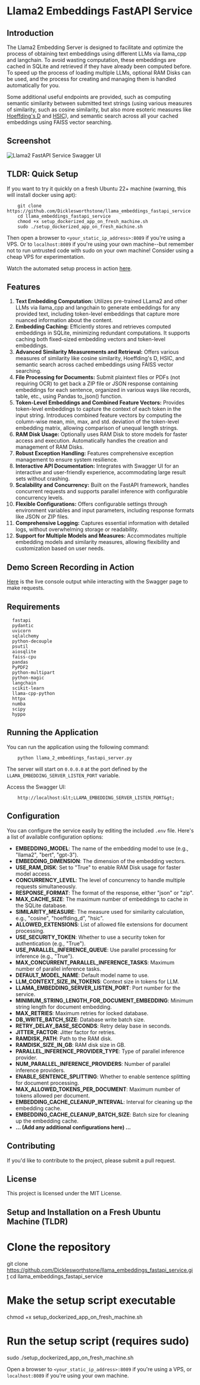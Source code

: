 # Llama2 Embeddings FastAPI Service

## Introduction

The Llama2 Embedding Server is designed to facilitate and optimize the process of obtaining text embeddings using different LLMs via llama_cpp and langchain.
To avoid wasting computation, these embeddings are cached in SQLite and retrieved if they have already been computed before.
To speed up the process of loading multiple LLMs, optional RAM Disks can be used, and the process for creating and managing them is handled automatically for you.


Some additional useful endpoints are provided, such as computing semantic similarity between submitted text strings (using various measures of similarity,
such as cosine similarity, but also more esoteric measures like <a href="https://blogs.sas.com/content/iml/2021/05/03/examples-hoeffding-d.html">Hoeffding's D</a> and
<a href="https://www.sciencedirect.com/science/article/abs/pii/S0950705121008297">HSIC</a>), and semantic search across all your cached embeddings using FAISS vector searching.


## Screenshot
<img src="https://github.com/Dicklesworthstone/llama_embeddings_fastapi_service/raw/main/Llama2-FastAPI-Service-%20Swagger%20Screenshot.png" alt="Llama2 FastAPI Service Swagger UI">

## TLDR: Quick Setup
 
If you want to try it quickly on a fresh Ubuntu 22+ machine (warning, this will install docker using apt):

        git clone https://github.com/Dicklesworthstone/llama_embeddings_fastapi_service
        cd llama_embeddings_fastapi_service
        chmod +x setup_dockerized_app_on_fresh_machine.sh
        sudo ./setup_dockerized_app_on_fresh_machine.sh
    
Then open a browser to <code>&lt;your_static_ip_address&gt;:8089</code> if you're using a VPS.
Or to <code>localhost:8089</code> if you're using your own machine--but remember not to run untrusted code with sudo on your own machine!
Consider using a cheap VPS for experimentation.

Watch the automated setup process in action <a href="https://asciinema.org/a/601603">here</a>.

## Features

1. <strong>Text Embedding Computation:</strong> Utilizes pre-trained LLama2 and other LLMs via llama_cpp and langchain to generate embeddings for any provided text, including token-level embeddings that capture more nuanced information about the content.
2. <strong>Embedding Caching:</strong> Efficiently stores and retrieves computed embeddings in SQLite, minimizing redundant computations. It supports caching both fixed-sized embedding vectors and token-level embeddings.
3. <strong>Advanced Similarity Measurements and Retrieval:</strong> Offers various measures of similarity like cosine similarity, Hoeffding's D, HSIC, and semantic search across cached embeddings using FAISS vector searching.
4. <strong>File Processing for Documents:</strong> Submit plaintext files or PDFs (not requiring OCR) to get back a ZIP file or JSON response containing embeddings for each sentence, organized in various ways like records, table, etc., using Pandas to_json() function.
5. <strong>Token-Level Embeddings and Combined Feature Vectors:</strong> Provides token-level embeddings to capture the context of each token in the input string. Introduces combined feature vectors by computing the column-wise mean, min, max, and std. deviation of the token-level embedding matrix, allowing comparison of unequal length strings.
6. <strong>RAM Disk Usage:</strong> Optionally uses RAM Disk to store models for faster access and execution. Automatically handles the creation and management of RAM Disks.
7. <strong>Robust Exception Handling:</strong> Features comprehensive exception management to ensure system resilience.
8. <strong>Interactive API Documentation:</strong> Integrates with Swagger UI for an interactive and user-friendly experience, accommodating large result sets without crashing.
9. <strong>Scalability and Concurrency:</strong> Built on the FastAPI framework, handles concurrent requests and supports parallel inference with configurable concurrency levels.
10. <strong>Flexible Configurations:</strong> Offers configurable settings through environment variables and input parameters, including response formats like JSON or ZIP files.
11. <strong>Comprehensive Logging:</strong> Captures essential information with detailed logs, without overwhelming storage or readability.
12. <strong>Support for Multiple Models and Measures:</strong> Accommodates multiple embedding models and similarity measures, allowing flexibility and customization based on user needs.

## Demo Screen Recording in Action
   <a href="https://asciinema.org/a/39dZ8vv9nkcNygasUl35wnBPq">Here</a> is the live console output while interacting with the Swagger page to make requests.

## Requirements
      
      fastapi
      pydantic
      uvicorn
      sqlalchemy
      python-decouple
      psutil
      aiosqlite
      faiss-cpu
      pandas
      PyPDF2
      python-multipart
      python-magic
      langchain
      scikit-learn
      llama-cpp-python
      httpx
      numba
      scipy
      hyppo

## Running the Application

You can run the application using the following command:

        python llama_2_embeddings_fastapi_server.py

The server will start on <code>0.0.0.0</code> at the port defined by the <code>LLAMA_EMBEDDING_SERVER_LISTEN_PORT</code> variable.

 Access the Swagger UI:

        http://localhost:&lt;LLAMA_EMBEDDING_SERVER_LISTEN_PORT&gt;

## Configuration

You can configure the service easily by editing the included <code>.env</code> file. Here's a list of available configuration options:

<ul>
    <li><strong>EMBEDDING_MODEL</strong>: The name of the embedding model to use (e.g., "llama2", "bert", "gpt-3").</li>
    <li><strong>EMBEDDING_DIMENSION</strong>: The dimension of the embedding vectors.</li>
    <li><strong>USE_RAM_DISK</strong>: Set to "True" to enable RAM Disk usage for faster model access.</li>
    <li><strong>CONCURRENCY_LEVEL</strong>: The level of concurrency to handle multiple requests simultaneously.</li>
    <li><strong>RESPONSE_FORMAT</strong>: The format of the response, either "json" or "zip".</li>
    <li><strong>MAX_CACHE_SIZE</strong>: The maximum number of embeddings to cache in the SQLite database.</li>
    <li><strong>SIMILARITY_MEASURE</strong>: The measure used for similarity calculation, e.g., "cosine", "hoeffding_d", "hsic".</li>
    <li><strong>ALLOWED_EXTENSIONS</strong>: List of allowed file extensions for document processing.</li>
    <li><strong>USE_SECURITY_TOKEN</strong>: Whether to use a security token for authentication (e.g., "True").</li>
    <li><strong>USE_PARALLEL_INFERENCE_QUEUE</strong>: Use parallel processing for inference (e.g., "True").</li>
    <li><strong>MAX_CONCURRENT_PARALLEL_INFERENCE_TASKS</strong>: Maximum number of parallel inference tasks.</li>
    <li><strong>DEFAULT_MODEL_NAME</strong>: Default model name to use.</li>
    <li><strong>LLM_CONTEXT_SIZE_IN_TOKENS</strong>: Context size in tokens for LLM.</li>
    <li><strong>LLAMA_EMBEDDING_SERVER_LISTEN_PORT</strong>: Port number for the service.</li>
    <li><strong>MINIMUM_STRING_LENGTH_FOR_DOCUMENT_EMBEDDING</strong>: Minimum string length for document embedding.</li>
    <li><strong>MAX_RETRIES</strong>: Maximum retries for locked database.</li>
    <li><strong>DB_WRITE_BATCH_SIZE</strong>: Database write batch size.</li>
    <li><strong>RETRY_DELAY_BASE_SECONDS</strong>: Retry delay base in seconds.</li>
    <li><strong>JITTER_FACTOR</strong>: Jitter factor for retries.</li>
    <li><strong>RAMDISK_PATH</strong>: Path to the RAM disk.</li>
    <li><strong>RAMDISK_SIZE_IN_GB</strong>: RAM disk size in GB.</li>
    <li><strong>PARALLEL_INFERENCE_PROVIDER_TYPE</strong>: Type of parallel inference provider.</li>
    <li><strong>NUM_PARALLEL_INFERENCE_PROVIDERS</strong>: Number of parallel inference providers.</li>
    <li><strong>ENABLE_SENTENCE_SPLITTING</strong>: Whether to enable sentence splitting for document processing.</li>
    <li><strong>MAX_ALLOWED_TOKENS_PER_DOCUMENT</strong>: Maximum number of tokens allowed per document.</li>
    <li><strong>EMBEDDING_CACHE_CLEANUP_INTERVAL</strong>: Interval for cleaning up the embedding cache.</li>
    <li><strong>EMBEDDING_CACHE_CLEANUP_BATCH_SIZE</strong>: Batch size for cleaning up the embedding cache.</li>
    <li><strong>... (Add any additional configurations here) ...</strong></li>
</ul>

## Contributing
If you'd like to contribute to the project, please submit a pull request.

## License
This project is licensed under the MIT License.

## Setup and Installation on a Fresh Ubuntu Machine (TLDR)

# Clone the repository
git clone https://github.com/Dicklesworthstone/llama_embeddings_fastapi_service.git
cd llama_embeddings_fastapi_service

# Make the setup script executable
chmod +x setup_dockerized_app_on_fresh_machine.sh

# Run the setup script (requires sudo)
sudo ./setup_dockerized_app_on_fresh_machine.sh
    </code></pre>
    <p>Open a browser to <code>&lt;your_static_ip_address&gt;:8089</code> if you're using a VPS, or <code>localhost:8089</code> if you're using your own machine.</p>
